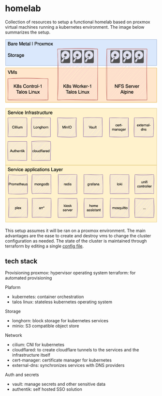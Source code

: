 # homelab

Collection of resources to setup a functional homelab based on proxmox virtual machines running a kubernetes environment. The image below summarizes the setup.

![Overview](./homelab-overview.png)

This setup assumes it will be ran on a proxmox environment. The main advantages are the ease to create and destroy vms to change the cluster configuration as needed. The state of the cluster is maintained
through terraform by editing a single [config file](talos_provisioning/configs.auto.tfvars.json).

## tech stack

Provisioning
proxmox: hypervisor operating system
terraform: for automated provisioning
  
Plaform
- kubernetes: container orchestration
- talos linux: stateless kubernetes operating system
  
Storage
- longhorn: block storage for kubernetes services
- minio: S3 compatible object store
  
Network
- cilium: CNI for kubernetes
- cloudflared: to create cloudflare tunnels to the services and the infrastructure itself
- cert-manager: certificate manager for kubernetes
- external-dns: synchronizes services with DNS providers
  
Auth and secrets
- vault: manage secrets and other sensitive data
- authentik: self hosted SSO solution
